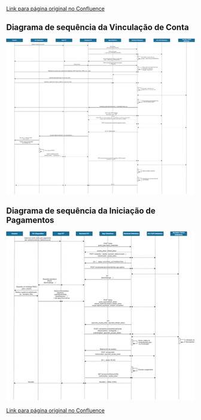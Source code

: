 [Link para página original no Confluence](https://openfinancebrasil.atlassian.net/wiki/spaces/OF/pages/164528901)

## Diagrama de sequência da Vinculação de Conta  

![att164528937](Diagrama%20de%20Sequ%c3%aancia%20-%20v1.0.0-rc.2%20-%20API%20Pagamentos%20sem%20Redirecionamento/attachments/DiagramaVinculacao_novo%20(1).png)

## Diagrama de sequência da Iniciação de Pagamentos  

![att164528940](Diagrama%20de%20Sequ%c3%aancia%20-%20v1.0.0-rc.2%20-%20API%20Pagamentos%20sem%20Redirecionamento/attachments/DiagramaPagamento_Novo%20(1).png)

[Link para página original no Confluence](https://openfinancebrasil.atlassian.net/wiki/spaces/OF/pages/164528901)